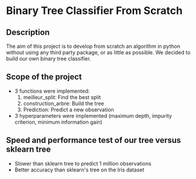 # Binary Tree Classifier From Scratch

## Description
The aim of this project is to develop from scratch an algorithm in python without using any third party package, or as little as possible. We decided to build our own binary tree classifier.
 
## Scope of the project
* 3 functions were implemented:
    1. meilleur_split: Find the best split
    2. construction_arbre: Build the tree
    3. Prediction: Predict a new observation
* 3 hyperparameters were implemented (maximum depth, impurity criterion, minimum information gain)

## Speed and performance test of our tree versus sklearn tree
* Slower than sklearn tree to predict 1 million observations
* Better accuracy than sklearn's tree on the Iris dataset
